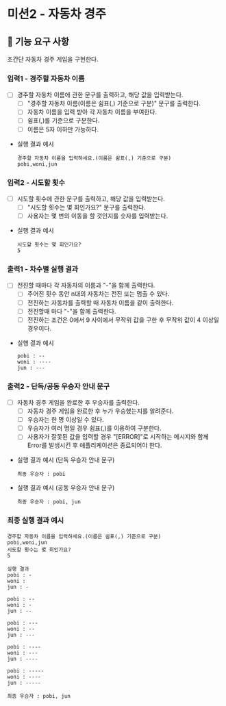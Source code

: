 # 미션2 - 자동차 경주

## 🚙 기능 요구 사항

초간단 자동차 경주 게임을 구현한다.

### 입력1 - 경주할 자동차 이름

- [ ] 경주할 자동차 이름에 관한 문구를 출력하고, 해당 값을 입력받는다.
  - [ ] "경주할 자동차 이름(이름은 쉼표(,) 기준으로 구분)" 문구를 출력한다.
  - [ ] 자동차 이름을 입력 받아 각 자동차 이름을 부여한다.
  - [ ] 쉼표(,)를 기준으로 구분한다.
  - [ ] 이름은 5자 이하만 가능하다.
- 실행 결과 예시
  ```
  경주할 자동차 이름을 입력하세요.(이름은 쉼표(,) 기준으로 구분)
  pobi,woni,jun
  ```

### 입력2 - 시도할 횟수

- [ ] 시도할 횟수에 관한 문구를 출력하고, 해당 값을 입력받는다.
  - [ ] "시도할 횟수는 몇 회인가요?" 문구를 출력한다.
  - [ ] 사용자는 몇 번의 이동을 할 것인지를 숫자를 입력받는다.
- 실행 결과 예시
  ```
  시도할 횟수는 몇 회인가요?
  5
  ```

### 출력1 - 차수별 실행 결과

- [ ] 전진할 때마다 각 자동차의 이름과 "-"을 함께 출력한다.
  - [ ] 주어진 횟수 동안 n대의 자동차는 전진 또는 멈출 수 있다.
  - [ ] 전진하는 자동차를 출력할 때 자동차 이름을 같이 출력한다.
  - [ ] 전진할때 마다 "-"을 함께 출력한다.
  - [ ] 전진하는 조건은 0에서 9 사이에서 무작위 값을 구한 후 무작위 값이 4 이상일 경우이다.
- 실행 결과 예시
  ```
  pobi : --
  woni : ----
  jun : ---
  ```

### 출력2 - 단독/공동 우승자 안내 문구

- [ ] 자동차 경주 게임을 완료한 후 우승자를 출력한다.
  - [ ] 자동차 경주 게임을 완료한 후 누가 우승했는지를 알려준다.
  - [ ] 우승자는 한 명 이상일 수 있다.
  - [ ] 우승자가 여러 명일 경우 쉼표(,)를 이용하여 구분한다.
  - [ ] 사용자가 잘못된 값을 입력할 경우 "[ERROR]"로 시작하는 메시지와 함께 Error를 발생시킨 후 애플리케이션은 종료되어야 한다.
- 실행 결과 예시 (단독 우승자 안내 문구)
  ```
  최종 우승자 : pobi
  ```
- 실행 결과 예시 (공동 우승자 안내 문구)
  ```
  최종 우승자 : pobi, jun
  ```

### 최종 실행 결과 예시

```
경주할 자동차 이름을 입력하세요.(이름은 쉼표(,) 기준으로 구분)
pobi,woni,jun
시도할 횟수는 몇 회인가요?
5

실행 결과
pobi : -
woni :
jun : -

pobi : --
woni : -
jun : --

pobi : ---
woni : --
jun : ---

pobi : ----
woni : ---
jun : ----

pobi : -----
woni : ----
jun : -----

최종 우승자 : pobi, jun
```
